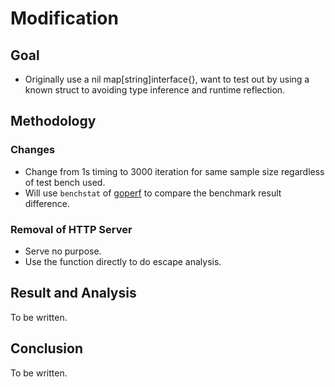 # Modification

## Goal

- Originally use a nil map[string]interface{}, want to test out by using a known struct to avoiding type inference and runtime reflection.

## Methodology

### Changes

- Change from 1s timing to 3000 iteration for same sample size regardless of test bench used.
- Will use `benchstat` of [goperf](https://cs.opensource.google/go/x/perf) to compare the benchmark result difference.

### Removal of HTTP Server

- Serve no purpose.
- Use the function directly to do escape analysis.

## Result and Analysis

To be written.

## Conclusion

To be written.
